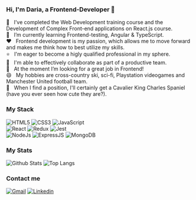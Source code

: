 ### Hi, I'm Daria, a Frontend-Developer 👋

🔭  &nbsp; I’ve completed the Web Development training course and the Development of Complex Front-end applications on React.js course.  
🌱  &nbsp; I’m currently learning Frontend-testing, Angular & TypeScript.  
❤️  &nbsp; Frontend development is my passion, which allows me to move forward and makes me think how to best utilize my skills.  
⭐  &nbsp; I'm eager to become a higly qualified professional in my sphere.  
👯  &nbsp; I'm able to effectively collaborate as part of a productive team.  
🤔  &nbsp; At the moment I’m looking for a great job in Frontend!  
😄  &nbsp; My hobbies are cross-country ski, sci-fi, Playstation videogames and Manchester United football team.  
🐶  &nbsp; When I find a position, I'll certainly get a Cavalier King Charles Spaniel (have you ever seen how cute they are?).  

### My Stack
![HTML5](https://img.shields.io/badge/HTML5-E34F26?style=for-the-badge&logo=html5&logoColor=white)
![CSS3](https://img.shields.io/badge/CSS3-1572B6?style=for-the-badge&logo=css3&logoColor=white)
![JavaScript](https://img.shields.io/badge/JavaScript-F7DF1E?style=for-the-badge&logo=javascript&logoColor=black)  
![React](https://img.shields.io/badge/React-20232A?style=for-the-badge&logo=react&logoColor=61DAFB)
![Redux](https://img.shields.io/badge/Redux-593D88?style=for-the-badge&logo=redux&logoColor=white)
![Jest](https://img.shields.io/badge/Jest-C21325?style=for-the-badge&logo=jest&logoColor=white)  
![NodeJs](https://img.shields.io/badge/Node.js-43853D?style=for-the-badge&logo=node.js&logoColor=white)
![ExpressJS](https://img.shields.io/badge/Express.js-404D59?style=for-the-badge&logo=express&logoColor=white)
![MongoDB](https://img.shields.io/badge/MongoDB-4EA94B?style=for-the-badge&logo=mongodb&logoColor=white)

### My Stats
![Github Stats](https://github-readme-stats.vercel.app/api?username=dariaovch&theme=default&show_icons=true&hide_title=true&line_height=27) 
![Top Langs](https://github-readme-stats.vercel.app/api/top-langs/?username=dariaovch&hide=shell&hide_title=true)

### Contact me
[![Gmail](https://img.shields.io/badge/Gmail-D14836?style=for-the-badge&logo=gmail&logoColor=white)](mailto:dariaovch94@gmail.com)
[![Linkedin](https://img.shields.io/badge/LinkedIn-0077B5?style=for-the-badge&logo=linkedin&logoColor=white)](https://www.linkedin.com/in/daria-ovchinnikova-6a62481b7/?locale=en_US)
